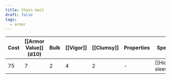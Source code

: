```yaml
---
title: Chain mail
draft: false
tags:
  - armor
---
```

| Cost | [[Armor Value]] (d10) | Bulk | [[Vigor]] | [[Clumsy]] | Properties                                  | Special            | Mastery           |
| ---- | --------------------- | ---- | --------- | ---------- | ------------------------------------------- | ------------------ | ----------------- |
| 75   | 7                     | 2    | 4         | 2          | -                                           | [[Hidden sleeves]] | [[Quieted metal]] |

